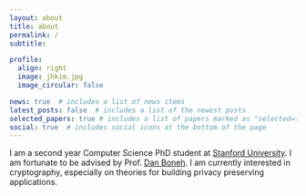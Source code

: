 ```yaml
---
layout: about
title: about
permalink: /
subtitle: 

profile:
  align: right
  image: jhkim.jpg
  image_circular: false

news: true  # includes a list of news items
latest_posts: false  # includes a list of the newest posts
selected_papers: true # includes a list of papers marked as "selected={true}"
social: true  # includes social icons at the bottom of the page
---
```

I am a second year Computer Science PhD student at [Stanford University](https://www.stanford.edu/). I am fortunate to be advised by Prof. [Dan Boneh](https://crypto.stanford.edu/~dabo/). I am currently interested in cryptography, especially on theories for building privacy preserving applications.
